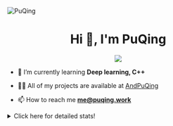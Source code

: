 ![PuQing](https://user-images.githubusercontent.com/27223114/171565019-9a56fae6-b08b-421f-99db-7e830da42371.png)

<h1 align="center">Hi 👋, I'm PuQing</h1>

<p align="center">
  <img src="https://github-widgetbox.vercel.app/api/profile?username=AndPuQing&data=followers,repositories,stars,commits"/>
</p>

- 🌱 I’m currently learning **Deep learning, C++**

- 👨‍💻 All of my projects are available at [AndPuQing](https://github.com/AndPuQing)

- 📫 How to reach me **me@puqing.work**

<details>
<summary>Click here for detailed stats!</summary>

<!--START_SECTION:waka-->
**I'm a Night 🦉** 

```text
🌞 Morning    37 commits     ██░░░░░░░░░░░░░░░░░░░░░░░   9.92% 
🌆 Daytime    137 commits    █████████░░░░░░░░░░░░░░░░   36.73% 
🌃 Evening    123 commits    ████████░░░░░░░░░░░░░░░░░   32.98% 
🌙 Night      76 commits     █████░░░░░░░░░░░░░░░░░░░░   20.38%

```


📊 **This Week I Spent My Time On** 

```text
💬 Programming Languages: 
Jupyter Notebook         4 hrs 8 mins        ██████████████░░░░░░░░░░░   56.57% 
Python                   1 hr 53 mins        ██████░░░░░░░░░░░░░░░░░░░   25.95% 
Markdown                 1 hr 2 mins         ███░░░░░░░░░░░░░░░░░░░░░░   14.17% 
Other                    14 mins             ░░░░░░░░░░░░░░░░░░░░░░░░░   3.26% 
XML                      0 secs              ░░░░░░░░░░░░░░░░░░░░░░░░░   0.05%

🔥 Editors: 
VS Code                  7 hrs 18 mins       █████████████████████████   100.0%

💻 Operating System: 
Mac                      6 hrs 7 mins        █████████████████████░░░░   83.85% 
Windows                  1 hr 5 mins         ███░░░░░░░░░░░░░░░░░░░░░░   14.95% 
Linux                    5 mins              ░░░░░░░░░░░░░░░░░░░░░░░░░   1.21%

```


<!--END_SECTION:waka-->
</details>
